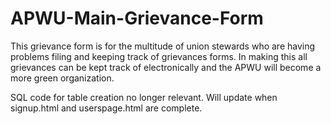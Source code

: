# APWU-Main-Grievance-Form
This grievance form is for the multitude of union stewards who are having problems filing and keeping track of grievances forms.
In making this all grievances can be kept track of electronically and the APWU will become a 
more green organization.

SQL code for table creation no longer relevant. Will update when signup.html and userspage.html are complete.
